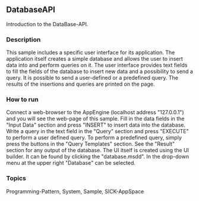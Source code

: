 ## DatabaseAPI
Introduction to the DataBase-API.
### Description
This sample includes a specific user interface for its application.
The application itself creates a simple database and allows the user to insert
data into and perform queries on it. The user interface provides text fields to 
fill the fields of the database to insert new data and a possibility to send a query. 
It is possible to send a user-defined or a predefined query.
The results of the insertions and queries are printed on the page.

### How to run
Connect a web-browser to the AppEngine (localhost address "127.0.0.1") and you will
see the web-page of this sample.
Fill in the data fields in the "Input Data" section and press "INSERT" to insert data
into the database.
Write a query in the text field in the "Query" section and press "EXECUTE" to perform a
user defined query.
To perform a predefined query, simply press the buttons in the "Query Templates" section.
See the "Result" section for any output of the database.
The UI itself is created using the UI builder. It can be found by clicking the
"database.msdd". In the drop-down menu at the upper right "Database" can be selected.

### Topics
Programming-Pattern, System, Sample, SICK-AppSpace